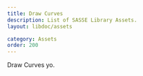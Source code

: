 ```yaml
---
title: Draw Curves
description: List of SASSE Library Assets.
layout: libdoc/assets

category: Assets
order: 200
---
```


Draw Curves yo.
